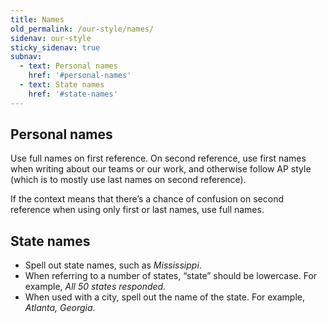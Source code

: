 ```yaml
---
title: Names
old_permalink: /our-style/names/
sidenav: our-style
sticky_sidenav: true
subnav:
  - text: Personal names
    href: '#personal-names'
  - text: State names
    href: '#state-names'
---
```


## Personal names

Use full names on first reference. On second reference, use first names when writing about our teams or our work, and otherwise follow AP style (which is to mostly use last names on second reference).

If the context means that there’s a chance of confusion on second reference when using only first or last names, use full names.

## State names

- Spell out state names, such as _Mississippi_.
- When referring to a number of states, “state” should be lowercase. For example, _All 50 states responded._
- When used with a city, spell out the name of the state. For example, _Atlanta, Georgia_.
